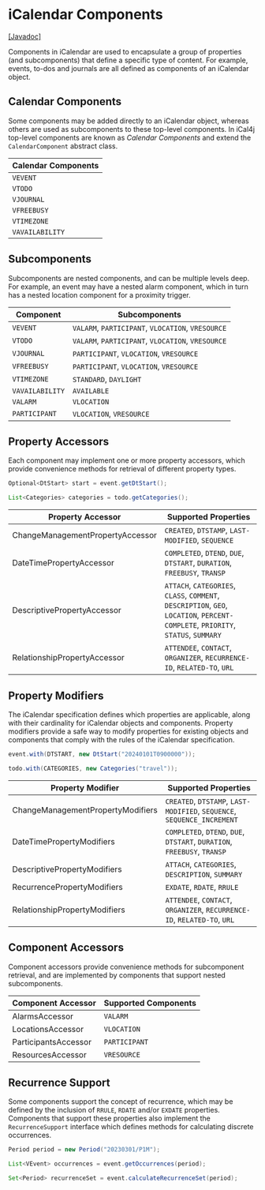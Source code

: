 # iCalendar Components

[[Javadoc]](https://javadoc.io/doc/org.mnode.ical4j/ical4j/latest/ical4j.core/net/fortuna/ical4j/model/component/package-summary.html)

Components in iCalendar are used to encapsulate a group of properties (and subcomponents) that
define a specific type of content. For example, events, to-dos and journals
are all defined as components of an iCalendar object.

## Calendar Components

Some components may be added directly to an iCalendar object, whereas others are used as
subcomponents to these top-level components. In iCal4j top-level components are known as
_Calendar Components_ and extend the `CalendarComponent` abstract class.

| Calendar Components |
|---------------------|
| `VEVENT`            |
| `VTODO`             |
| `VJOURNAL`          |
| `VFREEBUSY`         |
| `VTIMEZONE`         |
| `VAVAILABILITY`     |


## Subcomponents

Subcomponents are nested components, and can be multiple levels deep. For example, an
event may have a nested alarm component, which in turn has a nested location component
for a proximity trigger.

| Component       | Subcomponents                                     |
|-----------------|---------------------------------------------------|
| `VEVENT`        | `VALARM`, `PARTICIPANT`, `VLOCATION`, `VRESOURCE` |
| `VTODO`         | `VALARM`, `PARTICIPANT`, `VLOCATION`, `VRESOURCE` |
| `VJOURNAL`      | `PARTICIPANT`, `VLOCATION`, `VRESOURCE`           |
| `VFREEBUSY`     | `PARTICIPANT`, `VLOCATION`, `VRESOURCE`           |
| `VTIMEZONE`     | `STANDARD`, `DAYLIGHT`                            |
| `VAVAILABILITY` | `AVAILABLE`                                       |
| `VALARM`        | `VLOCATION`                                       |
| `PARTICIPANT`   | `VLOCATION`, `VRESOURCE`                          |

## Property Accessors

Each component may implement one or more property accessors, which provide convenience
methods for retrieval of different property types.

```java
Optional<DtStart> start = event.getDtStart();

List<Categories> categories = todo.getCategories();
```

| Property Accessor                | Supported Properties                                                                                                              |
|----------------------------------|-----------------------------------------------------------------------------------------------------------------------------------|
| ChangeManagementPropertyAccessor | `CREATED`, `DTSTAMP`, `LAST-MODIFIED`, `SEQUENCE`                                                                                 |
| DateTimePropertyAccessor         | `COMPLETED`, `DTEND`, `DUE`, `DTSTART`, `DURATION`, `FREEBUSY`, `TRANSP`                                                          |
| DescriptivePropertyAccessor      | `ATTACH`, `CATEGORIES`, `CLASS`, `COMMENT`, `DESCRIPTION`, `GEO`, `LOCATION`, `PERCENT-COMPLETE`, `PRIORITY`, `STATUS`, `SUMMARY` |
| RelationshipPropertyAccessor     | `ATTENDEE`, `CONTACT`, `ORGANIZER`, `RECURRENCE-ID`, `RELATED-TO`, `URL`                                                          |

## Property Modifiers

The iCalendar specification defines which properties are applicable, along with their cardinality for 
iCalendar objects and components. Property modifiers provide a safe way to modify properties for existing
objects and components that comply with the rules of the iCalendar specification.

```java
event.with(DTSTART, new DtStart("20240101T0900000"));

todo.with(CATEGORIES, new Categories("travel"));
```

| Property Modifier                 | Supported Properties                                                     |
|-----------------------------------|--------------------------------------------------------------------------|
| ChangeManagementPropertyModifiers | `CREATED`, `DTSTAMP`, `LAST-MODIFIED`, `SEQUENCE`, `SEQUENCE_INCREMENT`   |
| DateTimePropertyModifiers         | `COMPLETED`, `DTEND`, `DUE`, `DTSTART`, `DURATION`, `FREEBUSY`, `TRANSP` |
| DescriptivePropertyModifiers      | `ATTACH`, `CATEGORIES`, `DESCRIPTION`, `SUMMARY`                         |
| RecurrencePropertyModifiers       | `EXDATE`, `RDATE`, `RRULE`                                               |
| RelationshipPropertyModifiers     | `ATTENDEE`, `CONTACT`, `ORGANIZER`, `RECURRENCE-ID`, `RELATED-TO`, `URL` |

## Component Accessors

Component accessors provide convenience methods for subcomponent retrieval, and are implemented by components
that support nested subcomponents.

| Component Accessor   | Supported Components |
|----------------------|----------------------|
| AlarmsAccessor       | `VALARM`             |
| LocationsAccessor    | `VLOCATION`          |
| ParticipantsAccessor | `PARTICIPANT`        |
| ResourcesAccessor    | `VRESOURCE`          |



## Recurrence Support

Some components support the concept of recurrence, which may be defined by the inclusion of `RRULE`,
`RDATE` and/or `EXDATE` properties. Components that support these properties also implement the
`RecurrenceSupport` interface which defines methods for calculating discrete occurrences.

```java
Period period = new Period("20230301/P1M");

List<VEvent> occurrences = event.getOccurrences(period);

Set<Period> recurrenceSet = event.calculateRecurrenceSet(period);
```